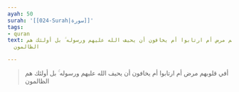 ```yaml
---
ayah: 50
surah: '[[024-Surah|سورة]]'
tags:
- quran
text: أفي قلوبهم مرض أم ارتابوا أم يخافون أن يحيف الله عليهم ورسوله ۚ بل أولئك هم
  الظالمون

---
```

> أفي قلوبهم مرض أم ارتابوا أم يخافون أن يحيف الله عليهم ورسوله ۚ بل أولئك هم الظالمون
